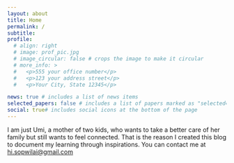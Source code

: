 ```yaml
---
layout: about
title: Home 
permalink: /
subtitle: 
profile:
  # align: right
  # image: prof_pic.jpg
  # image_circular: false # crops the image to make it circular
  # more_info: >
  #   <p>555 your office number</p>
  #   <p>123 your address street</p>
  #   <p>Your City, State 12345</p>

news: true # includes a list of news items
selected_papers: false # includes a list of papers marked as "selected={true}"
social: true# includes social icons at the bottom of the page
---
```

I am just Umi, a mother of two kids, who wants to take a better care of her family but still wants to feel connected. That is the reason I created this blog to document my learning through inspirations. You can contact me at hi.sopwilai@gmail.com 

